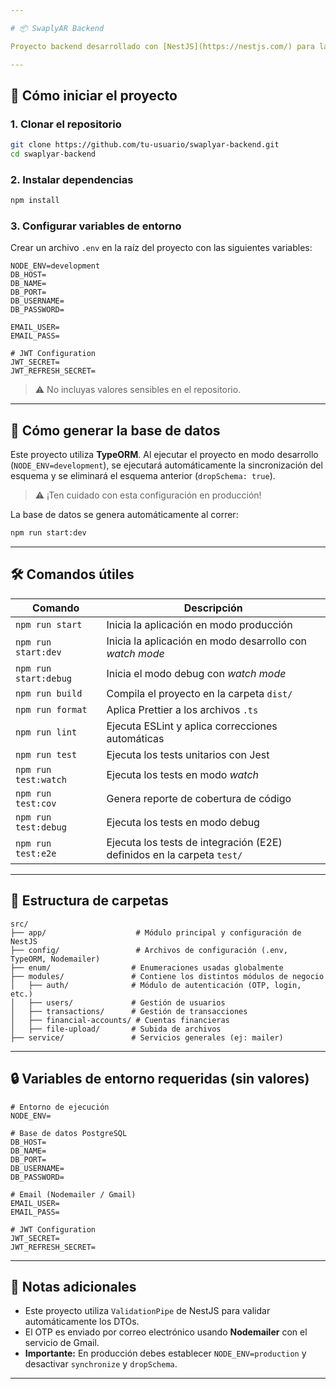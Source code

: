 ```yaml
---

# 📦 SwaplyAR Backend

Proyecto backend desarrollado con [NestJS](https://nestjs.com/) para la plataforma **SwaplyAR**. Utiliza PostgreSQL como base de datos, TypeORM para la comunicación con la base de datos y Nodemailer para el envío de correos.

---
```


## 🚀 Cómo iniciar el proyecto

### 1. Clonar el repositorio

```bash
git clone https://github.com/tu-usuario/swaplyar-backend.git
cd swaplyar-backend
```

### 2. Instalar dependencias

```bash
npm install
```

### 3. Configurar variables de entorno

Crear un archivo `.env` en la raíz del proyecto con las siguientes variables:

```env
NODE_ENV=development
DB_HOST=
DB_NAME=
DB_PORT=
DB_USERNAME=
DB_PASSWORD=

EMAIL_USER=
EMAIL_PASS=

# JWT Configuration
JWT_SECRET=
JWT_REFRESH_SECRET= 
```

> ⚠️ No incluyas valores sensibles en el repositorio.

---

## 🧱 Cómo generar la base de datos

Este proyecto utiliza **TypeORM**. Al ejecutar el proyecto en modo desarrollo (`NODE_ENV=development`), se ejecutará automáticamente la sincronización del esquema y se eliminará el esquema anterior (`dropSchema: true`).

> ⚠️ ¡Ten cuidado con esta configuración en producción!

La base de datos se genera automáticamente al correr:

```bash
npm run start:dev
```

---

## 🛠️ Comandos útiles

| Comando               | Descripción                                                            |
| --------------------- | ---------------------------------------------------------------------- |
| `npm run start`       | Inicia la aplicación en modo producción                                |
| `npm run start:dev`   | Inicia la aplicación en modo desarrollo con *watch mode*               |
| `npm run start:debug` | Inicia el modo debug con *watch mode*                                  |
| `npm run build`       | Compila el proyecto en la carpeta `dist/`                              |
| `npm run format`      | Aplica Prettier a los archivos `.ts`                                   |
| `npm run lint`        | Ejecuta ESLint y aplica correcciones automáticas                       |
| `npm run test`        | Ejecuta los tests unitarios con Jest                                   |
| `npm run test:watch`  | Ejecuta los tests en modo *watch*                                      |
| `npm run test:cov`    | Genera reporte de cobertura de código                                  |
| `npm run test:debug`  | Ejecuta los tests en modo debug                                        |
| `npm run test:e2e`    | Ejecuta los tests de integración (E2E) definidos en la carpeta `test/` |

---

## 📁 Estructura de carpetas

```
src/
├── app/                    # Módulo principal y configuración de NestJS
├── config/                 # Archivos de configuración (.env, TypeORM, Nodemailer)
├── enum/                  # Enumeraciones usadas globalmente
├── modules/               # Contiene los distintos módulos de negocio
│   ├── auth/              # Módulo de autenticación (OTP, login, etc.)
│   ├── users/             # Gestión de usuarios
│   ├── transactions/      # Gestión de transacciones
│   ├── financial-accounts/ # Cuentas financieras
│   ├── file-upload/       # Subida de archivos
├── service/               # Servicios generales (ej: mailer)
```

---

## 🔒 Variables de entorno requeridas (sin valores)

```env
# Entorno de ejecución
NODE_ENV=

# Base de datos PostgreSQL
DB_HOST=
DB_NAME=
DB_PORT=
DB_USERNAME=
DB_PASSWORD=

# Email (Nodemailer / Gmail)
EMAIL_USER=
EMAIL_PASS=

# JWT Configuration
JWT_SECRET= 
JWT_REFRESH_SECRET= 
```

---

## 📝 Notas adicionales

* Este proyecto utiliza `ValidationPipe` de NestJS para validar automáticamente los DTOs.
* El OTP es enviado por correo electrónico usando **Nodemailer** con el servicio de Gmail.
* **Importante:** En producción debes establecer `NODE_ENV=production` y desactivar `synchronize` y `dropSchema`.

---
